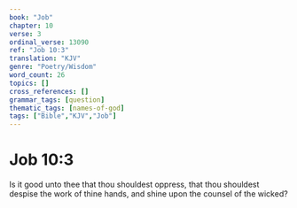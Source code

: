 ```yaml
---
book: "Job"
chapter: 10
verse: 3
ordinal_verse: 13090
ref: "Job 10:3"
translation: "KJV"
genre: "Poetry/Wisdom"
word_count: 26
topics: []
cross_references: []
grammar_tags: [question]
thematic_tags: [names-of-god]
tags: ["Bible","KJV","Job"]
---
```


# Job 10:3

Is it good unto thee that thou shouldest oppress, that thou shouldest despise the work of thine hands, and shine upon the counsel of the wicked?

